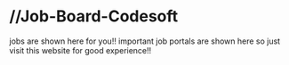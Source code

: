 # //Job-Board-Codesoft
jobs are shown here for you!!
important job portals are shown here so just visit this website for good experience!!
